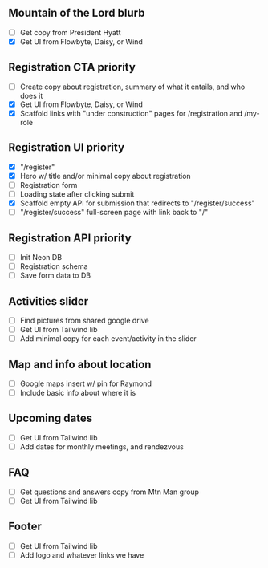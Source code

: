 ## Mountain of the Lord blurb

- [ ] Get copy from President Hyatt
- [x] Get UI from Flowbyte, Daisy, or Wind

## Registration CTA **priority**

- [ ] Create copy about registration, summary of what it entails, and who does
      it
- [x] Get UI from Flowbyte, Daisy, or Wind
- [x] Scaffold links with "under construction" pages for /registration and
      /my-role

## Registration UI **priority**

- [x] "/register"
- [x] Hero w/ title and/or minimal copy about registration
- [ ] Registration form
- [ ] Loading state after clicking submit
- [x] Scaffold empty API for submission that redirects to "/register/success"
- [ ] "/register/success" full-screen page with link back to "/"

## Registration API **priority**

- [ ] Init Neon DB
- [ ] Registration schema
- [ ] Save form data to DB

## Activities slider

- [ ] Find pictures from shared google drive
- [ ] Get UI from Tailwind lib
- [ ] Add minimal copy for each event/activity in the slider

## Map and info about location

- [ ] Google maps insert w/ pin for Raymond
- [ ] Include basic info about where it is

## Upcoming dates

- [ ] Get UI from Tailwind lib
- [ ] Add dates for monthly meetings, and rendezvous

## FAQ

- [ ] Get questions and answers copy from Mtn Man group
- [ ] Get UI from Tailwind lib

## Footer

- [ ] Get UI from Tailwind lib
- [ ] Add logo and whatever links we have
